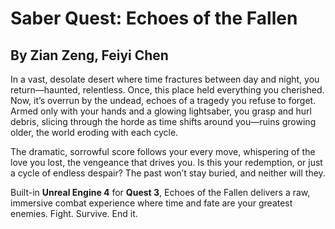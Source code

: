 # Saber Quest: Echoes of the Fallen
## By Zian Zeng, Feiyi Chen

In a vast, desolate desert where time fractures between day and night, you return—haunted, relentless. Once, this place held everything you cherished. Now, it’s overrun by the undead, echoes of a tragedy you refuse to forget. Armed only with your hands and a glowing lightsaber, you grasp and hurl debris, slicing through the horde as time shifts around you—ruins growing older, the world eroding with each cycle.

The dramatic, sorrowful score follows your every move, whispering of the love you lost, the vengeance that drives you. Is this your redemption, or just a cycle of endless despair? The past won’t stay buried, and neither will they.

Built-in **Unreal Engine 4** for **Quest 3**, Echoes of the Fallen delivers a raw, immersive combat experience where time and fate are your greatest enemies. Fight. Survive. End it.
